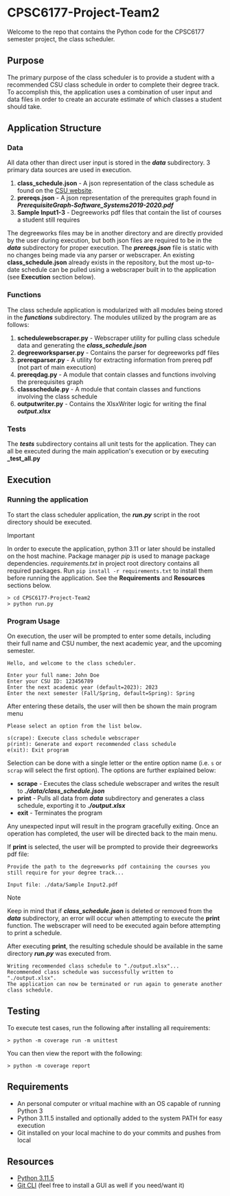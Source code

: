 # CPSC6177-Project-Team2
Welcome to the repo that contains the Python code for the CPSC6177 semester project, the class scheduler.

## Purpose

The primary purpose of the class scheduler is to provide a student with a recommended CSU class schedule in 
order to complete their degree track. To accomplish this, the application uses a combination of user input
and data files in order to create an accurate estimate of which classes a student should take.

## Application Structure

### Data

All data other than direct user input is stored in the **_data_** subdirectory. 3 primary data sources are used
in execution.

1. **class_schedule.json** - A json representation of the class schedule as found on the [CSU website](https://catalog.columbusstate.edu/academic-units/business/computer-science/computer-science-bs-software-systems-track/).
2. **prereqs.json** - A json representation of the prerequites graph found in **_PrerequisiteGraph-Software_Systems2019-2020.pdf_**
3. **Sample Input1-3** - Degreeworks pdf files that contain the list of courses a student still requires

The degreeworks files may be in another directory and are directly provided by the user during execution,
but both json files are required to be in the **_data_** subdirectory for proper execution. The **_prereqs.json_**
file is static with no changes being made via any parser or webscraper. 
An existing **class_schedule.json** already exists in the repository, but the most up-to-date schedule can be pulled
using a webscraper built in to the application (see **Execution** section below).

### Functions

The class schedule application is modularized with all modules being stored in the **_functions_** subdirectory.
The modules utilized by the program are as follows:
1. **schedulewebscraper.py** - Webscraper utility for pulling class schedule data and generating the **_class_schedule.json_**
1. **degreeworksparser.py** - Contains the parser for degreeworks pdf files
2. **prereqparser.py** - A utility for extracting information from prereq pdf (not part of main execution)
3. **prereqdag.py** - A module that contain classes and functions involving the prerequisites graph
4. **classschedule.py** - A module that contain classes and functions involving the class schedule
5. **outputwriter.py** - Contains the XlsxWriter logic for writing the final **_output.xlsx_**

### Tests

The **_tests_** subdirectory contains all unit tests for the application. They can all be executed during the main
application's execution or by executing **_test_all.py**

## Execution

### Running the application

To start the class scheduler application, the **_run.py_** script in the root directory should be executed.
> [!IMPORTANT]
> In order to execute the application, python 3.11 or later should be installed on the host machine.
> Package manager *pip* is used to manage package dependencies. 
> *requirements.txt* in project root directory contains all required packages. 
> Run ```pip install -r requirements.txt``` to install them before running the application. 
> See the **Requirements** and **Resources** sections below.

```
> cd CPSC6177-Project-Team2
> python run.py
```

### Program Usage

On execution, the user will be prompted to enter some details, including their full name and CSU number, the next 
academic year, and the upcoming semester.

```
Hello, and welcome to the class scheduler.

Enter your full name: John Doe
Enter your CSU ID: 123456789
Enter the next academic year (default=2023): 2023
Enter the next semester (Fall/Spring, default=Spring): Spring
```

After entering these details, the user will then be shown the main program menu

```
Please select an option from the list below.

s(crape): Execute class schedule webscraper
p(rint): Generate and export recommended class schedule
e(xit): Exit program
```

Selection can be done with a single letter or the entire option name (i.e. `s` or `scrap` will select the first option).
The options are further explained below:
- **scrape** - Executes the class schedule webscraper and writes the result to **_./data/class_schedule.json_**
- **print** - Pulls all data from **_data_** subdirectory and generates a class schedule, exporting it to **_./output.xlsx_**
- **exit** - Terminates the program

Any unexpected input will result in the program gracefully exiting. Once an operation has completed, the user will be
directed back to the main menu.

If **print** is selected, the user will be prompted to provide their degreeworks pdf file:
```
Provide the path to the degreeworks pdf containing the courses you still require for your degree track...

Input file: ./data/Sample Input2.pdf
```

> [!NOTE]
> Keep in mind that if **_class_schedule.json_** is deleted or removed from the **_data_** subdirectory,
> an error will occur when attempting to execute the **print** function. The webscraper will need to be 
> executed again before attempting to print a schedule. 

After executing **print**, the resulting schedule should be available in the same directory **_run.py_**
was executed from.

```
Writing recommended class schedule to "./output.xlsx"...
Recommended class schedule was successfully written to "./output.xlsx".
The application can now be terminated or run again to generate another class schedule.
```

## Testing

To execute test cases, run the following after installing all requirements:

```
> python -m coverage run -m unittest
```

You can then view the report with the following:

```
> python -m coverage report
```

## Requirements

- An personal computer or vritual machine with an OS capable of running Python 3
- Python 3.11.5 installed and optionally added to the system PATH for easy execution
- Git installed on your local machine to do your commits and pushes from local

## Resources
- [Python 3.11.5](https://www.python.org/downloads/release/python-3115/)
- [Git CLI](https://git-scm.com/downloads) (feel free to install a GUI as well if you need/want it)
